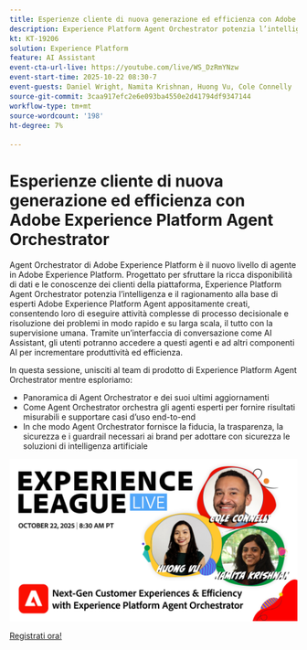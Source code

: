 ```yaml
---
title: Esperienze cliente di nuova generazione ed efficienza con Adobe Experience Platform Agent Orchestrator
description: Experience Platform Agent Orchestrator potenzia l’intelligenza e il ragionamento alla base degli esperti Adobe Experience Platform Agent appositamente creati, consentendo loro di eseguire attività di processo decisionale complesse e di risoluzione dei problemi in modo rapido e su larga scala.
kt: KT-19206
solution: Experience Platform
feature: AI Assistant
event-cta-url-live: https://youtube.com/live/WS_DzRmYNzw
event-start-time: 2025-10-22 08:30-7
event-guests: Daniel Wright, Namita Krishnan, Huong Vu, Cole Connelly
source-git-commit: 3caa917efc2e6e093ba4550e2d41794df9347144
workflow-type: tm+mt
source-wordcount: '198'
ht-degree: 7%

---
```


# Esperienze cliente di nuova generazione ed efficienza con Adobe Experience Platform Agent Orchestrator

Agent Orchestrator di Adobe Experience Platform è il nuovo livello di agente in Adobe Experience Platform. Progettato per sfruttare la ricca disponibilità di dati e le conoscenze dei clienti della piattaforma, Experience Platform Agent Orchestrator potenzia l’intelligenza e il ragionamento alla base di esperti Adobe Experience Platform Agent appositamente creati, consentendo loro di eseguire attività complesse di processo decisionale e risoluzione dei problemi in modo rapido e su larga scala, il tutto con la supervisione umana. Tramite un’interfaccia di conversazione come AI Assistant, gli utenti potranno accedere a questi agenti e ad altri componenti AI per incrementare produttività ed efficienza.

In questa sessione, unisciti al team di prodotto di Experience Platform Agent Orchestrator mentre esploriamo:

* Panoramica di Agent Orchestrator e dei suoi ultimi aggiornamenti
* Come Agent Orchestrator orchestra gli agenti esperti per fornire risultati misurabili e supportare casi d’uso end-to-end
* In che modo Agent Orchestrator fornisce la fiducia, la trasparenza, la sicurezza e i guardrail necessari ai brand per adottare con sicurezza le soluzioni di intelligenza artificiale

[![ExL LIVE 17 gennaio 2024](assets/WebBanner-v2-Oct22-2025.jpg)](https://engage.adobe.com/ExpLeagueLive-251022.html)

[Registrati ora!](https://engage.adobe.com/ExpLeagueLive-251022.html)
